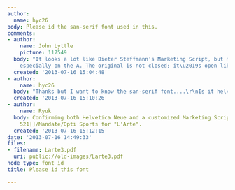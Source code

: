 ```yaml
---
author:
  name: hyc26
body: Please id the san-serif font used in this.
comments:
- author:
    name: John Lyttle
    picture: 117549
  body: "It looks a lot like Dieter Steffmann's Marketing Script, but modified \u2013
    especially on the A. The original is not closed; it\u2019s open like this:\r\n[img:sites/default/files/old-images/MS-Arte_4883.png]"
  created: '2013-07-16 15:04:48'
- author:
    name: hyc26
  body: "Thanks but I want to know the san-serif font....\r\nIs it helvetica Neue?"
  created: '2013-07-16 15:10:26'
- author:
    name: Ryuk
  body: Confirming both Helvetica Neue and a customized Marketing Script/[[http://www.myfonts.com/fonts/bitstream/freehand-521|Freehand
    521]]/Mandate/Opti Sports for "L'Arte".
  created: '2013-07-16 15:12:15'
date: '2013-07-16 14:49:33'
files:
- filename: Larte3.pdf
  uri: public://old-images/Larte3.pdf
node_type: font_id
title: Please id this font

---
```

